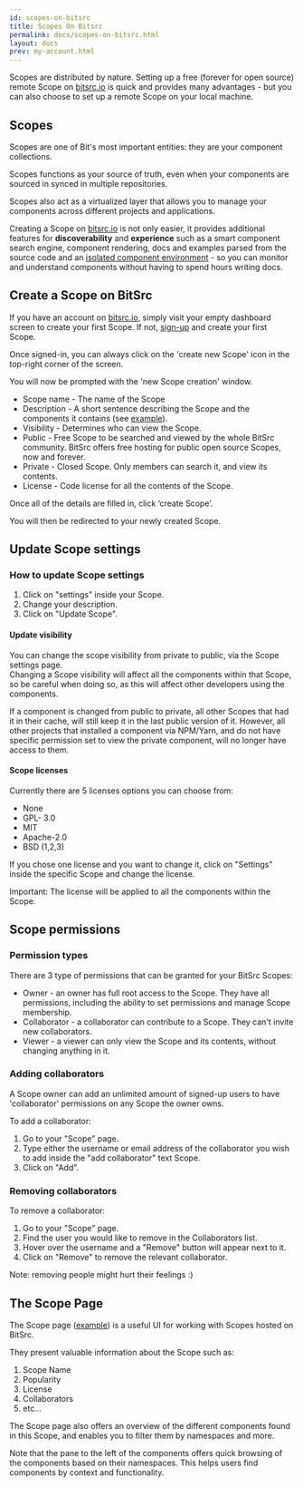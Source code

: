 ```yaml
---
id: scopes-on-bitsrc
title: Scopes On Bitsrc
permalink: docs/scopes-on-bitsrc.html
layout: docs
prev: my-account.html
---
```


Scopes are distributed by nature. Setting up a free (forever for open source) remote Scope on [bitsrc.io](bitsrc.io) is quick and provides many advantages - but you can also choose to set up a remote Scope on your local machine.

## Scopes

Scopes are one of Bit's most important entities: they are your component collections.

Scopes functions as your source of truth, even when your components are sourced in synced in multiple repositories.

Scopes also act as a virtualized layer that allows you to manage your components across different projects and applications.

Creating a Scope on [bitsrc.io](bitsrc.io) is not only easier, it provides additional features for **discoverability** and **experience** such as a smart component search engine, component rendering, docs and examples parsed from the source code and an [isolated component environment](/docs/ext-concepts.html#what-is-an-isolated-component-environment) - so you can monitor and understand components without having to spend hours writing docs.

## Create a Scope on BitSrc

If you have an account on [bitsrc.io](bitsrc.io), simply visit your empty dashboard screen to create your first Scope. If not, [sign-up](https://bitsrc.io/signup) and create your first Scope.

Once signed-in, you can always click on the 'create new Scope' icon in the top-right corner of the screen.

You will now be prompted with the 'new Scope creation' window.

* Scope name - The name of the Scope
* Description - A short sentence describing the Scope and the components it contains (see [example](https://bitsrc.io/bit/utils#array)).
* Visibility - Determines who can view the Scope.
* Public - Free Scope to be searched and viewed by the whole BitSrc community. BitSrc offers free hosting for public open source Scopes, now and forever.
* Private - Closed Scope. Only members can search it, and view its contents.
* License - Code license for all the contents of the Scope.

Once all of the details are filled in, click ‘create Scope’.

You will then be redirected to your newly created Scope.

## Update Scope settings

### How to update Scope settings

1. Click on "settings" inside your Scope.
2. Change your description.
3. Click on "Update Scope".

#### Update visibility

You can change the scope visibility from private to public, via the Scope settings page.  
Changing a Scope visibility will affect all the components within that Scope, so be careful when doing so, as this will affect other developers using the components.

If a component is changed from public to private, all other Scopes that had it in their cache, will still keep it in the last public version of it. However, all other projects that installed a component via NPM/Yarn, and do not have specific permission set to view the private component, will no longer have access to them.

#### Scope licenses

Currently there are 5 licenses options you can choose from:

* None
* GPL- 3.0
* MIT
* Apache-2.0
* BSD (1,2,3)

If you chose one license and you want to change it, click on "Settings" inside the specific Scope and change the license.

Important:
The license will be applied to all the components within the Scope.

## Scope permissions

### Permission types

There are 3 type of permissions that can be granted for your BitSrc Scopes:

* Owner - an owner has full root access to the Scope. They have all permissions, including the ability to set permissions and manage Scope membership.
* Collaborator - a collaborator can contribute to a Scope. They can't invite new collaborators.
* Viewer - a viewer can only view the Scope and its contents, without changing anything in it.

### Adding collaborators

A Scope owner can add an unlimited amount of signed-up users to have 'collaborator' permissions on any Scope the owner owns.

To add a collaborator:

1. Go to your "Scope" page.
2. Type either the username or email address of the collaborator you wish to add inside the "add collaborator" text Scope.
3. Click on "Add".

### Removing collaborators

To remove a collaborator:

1. Go to your "Scope" page.
2. Find the user you would like to remove in the Collaborators list.
3. Hover over the username and a "Remove" button will appear next to it.
4. Click on "Remove" to remove the relevant collaborator.

Note: removing people might hurt their feelings :)

## The Scope Page

The Scope page ([example](https://bitsrc.io/bit/movie-app)) is a useful UI for working with Scopes hosted on BitSrc.

They present valuable information about the Scope such as:

1. Scope Name
2. Popularity
3. License
4. Collaborators
5. etc...

The Scope page also offers an overview of the different components found in this Scope, and enables you to filter them by namespaces and more.

Note that the pane to the left of the components offers quick browsing of the components based on their namespaces. This helps users find components by context and functionality.
